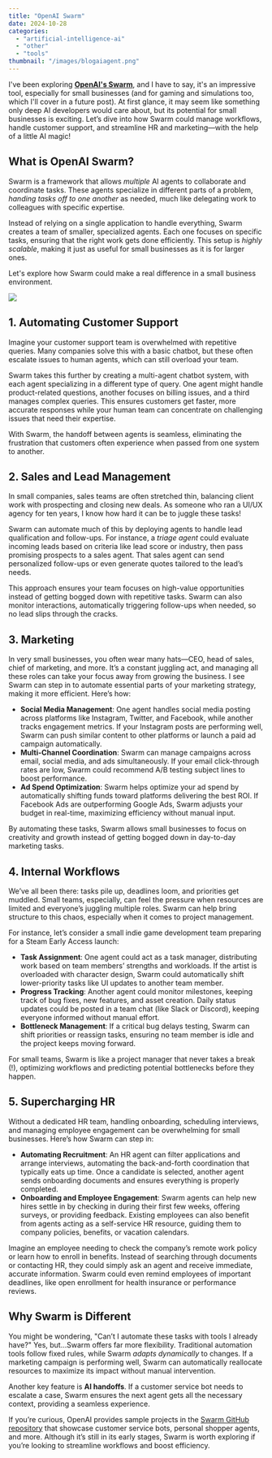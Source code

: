 ```yaml
---
title: "OpenAI Swarm"
date: 2024-10-28
categories: 
  - "artificial-intelligence-ai"
  - "other"
  - "tools"
thumbnail: "/images/blogaiagent.png"
---
```


I've been exploring **[OpenAI's Swarm](https://github.com/openai/swarm)**, and I have to say, it's an impressive tool, especially for small businesses (and for gaming and simulations too, which I'll cover in a future post). At first glance, it may seem like something only deep AI developers would care about, but its potential for small businesses is exciting. Let’s dive into how Swarm could manage workflows, handle customer support, and streamline HR and marketing—with the help of a little AI magic!

## What is OpenAI Swarm?

Swarm is a framework that allows _multiple_ AI agents to collaborate and coordinate tasks. These agents specialize in different parts of a problem, _handing tasks off to one another_ as needed, much like delegating work to colleagues with specific expertise.

Instead of relying on a single application to handle everything, Swarm creates a team of smaller, specialized agents. Each one focuses on specific tasks, ensuring that the right work gets done efficiently. This setup is _highly scalable_, making it just as useful for small businesses as it is for larger ones.

Let's explore how Swarm could make a real difference in a small business environment.

![](images/skills-1-1024x602.png)

## 1\. **Automating Customer Support**

Imagine your customer support team is overwhelmed with repetitive queries. Many companies solve this with a basic chatbot, but these often escalate issues to human agents, which can still overload your team.

Swarm takes this further by creating a multi-agent chatbot system, with each agent specializing in a different type of query. One agent might handle product-related questions, another focuses on billing issues, and a third manages complex queries. This ensures customers get faster, more accurate responses while your human team can concentrate on challenging issues that need their expertise.

With Swarm, the handoff between agents is seamless, eliminating the frustration that customers often experience when passed from one system to another.

## 2\. **Sales and Lead Management**

In small companies, sales teams are often stretched thin, balancing client work with prospecting and closing new deals. As someone who ran a UI/UX agency for ten years, I know how hard it can be to juggle these tasks!

Swarm can automate much of this by deploying agents to handle lead qualification and follow-ups. For instance, a _triage agent_ could evaluate incoming leads based on criteria like lead score or industry, then pass promising prospects to a sales agent. That sales agent can send personalized follow-ups or even generate quotes tailored to the lead’s needs.

This approach ensures your team focuses on high-value opportunities instead of getting bogged down with repetitive tasks. Swarm can also monitor interactions, automatically triggering follow-ups when needed, so no lead slips through the cracks.

## 3\. **Marketing**

In very small businesses, you often wear many hats—CEO, head of sales, chief of marketing, and more. It’s a constant juggling act, and managing all these roles can take your focus away from growing the business. I see Swarm can step in to automate essential parts of your marketing strategy, making it more efficient. Here’s how:

- **Social Media Management**: One agent handles social media posting across platforms like Instagram, Twitter, and Facebook, while another tracks engagement metrics. If your Instagram posts are performing well, Swarm can push similar content to other platforms or launch a paid ad campaign automatically.
- **Multi-Channel Coordination**: Swarm can manage campaigns across email, social media, and ads simultaneously. If your email click-through rates are low, Swarm could recommend A/B testing subject lines to boost performance.
- **Ad Spend Optimization**: Swarm helps optimize your ad spend by automatically shifting funds toward platforms delivering the best ROI. If Facebook Ads are outperforming Google Ads, Swarm adjusts your budget in real-time, maximizing efficiency without manual input.

By automating these tasks, Swarm allows small businesses to focus on creativity and growth instead of getting bogged down in day-to-day marketing tasks.

## 4\. **Internal Workflows**

We’ve all been there: tasks pile up, deadlines loom, and priorities get muddled. Small teams, especially, can feel the pressure when resources are limited and everyone’s juggling multiple roles. Swarm can help bring structure to this chaos, especially when it comes to project management.

For instance, let’s consider a small indie game development team preparing for a Steam Early Access launch:

- **Task Assignment**: One agent could act as a task manager, distributing work based on team members’ strengths and workloads. If the artist is overloaded with character design, Swarm could automatically shift lower-priority tasks like UI updates to another team member.
- **Progress Tracking**: Another agent could monitor milestones, keeping track of bug fixes, new features, and asset creation. Daily status updates could be posted in a team chat (like Slack or Discord), keeping everyone informed without manual effort.
- **Bottleneck Management**: If a critical bug delays testing, Swarm can shift priorities or reassign tasks, ensuring no team member is idle and the project keeps moving forward.

For small teams, Swarm is like a project manager that never takes a break (!), optimizing workflows and predicting potential bottlenecks before they happen.

## 5\. **Supercharging HR**

Without a dedicated HR team, handling onboarding, scheduling interviews, and managing employee engagement can be overwhelming for small businesses. Here’s how Swarm can step in:

- **Automating Recruitment**: An HR agent can filter applications and arrange interviews, automating the back-and-forth coordination that typically eats up time. Once a candidate is selected, another agent sends onboarding documents and ensures everything is properly completed.
- **Onboarding and Employee Engagement**: Swarm agents can help new hires settle in by checking in during their first few weeks, offering surveys, or providing feedback. Existing employees can also benefit from agents acting as a self-service HR resource, guiding them to company policies, benefits, or vacation calendars.

Imagine an employee needing to check the company’s remote work policy or learn how to enroll in benefits. Instead of searching through documents or contacting HR, they could simply ask an agent and receive immediate, accurate information. Swarm could even remind employees of important deadlines, like open enrollment for health insurance or performance reviews.

## Why Swarm is Different

You might be wondering, "Can’t I automate these tasks with tools I already have?" Yes, but...Swarm offers far more flexibility. Traditional automation tools follow fixed rules, while Swarm _adapts dynamically_ to changes. If a marketing campaign is performing well, Swarm can automatically reallocate resources to maximize its impact without manual intervention.

Another key feature is **AI handoffs**. If a customer service bot needs to escalate a case, Swarm ensures the next agent gets all the necessary context, providing a seamless experience.

If you’re curious, OpenAI provides sample projects in the [Swarm GitHub repository](https://github.com/openai/swarm) that showcase customer service bots, personal shopper agents, and more. Although it’s still in its early stages, Swarm is worth exploring if you’re looking to streamline workflows and boost efficiency.
